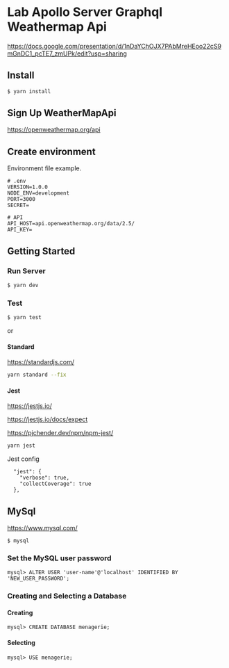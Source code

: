 # Lab Apollo Server Graphql Weathermap Api
https://docs.google.com/presentation/d/1nDaYChOJX7PAbMreHEoo22cS9mGnDC1_pcTE7_zmUPk/edit?usp=sharing
## Install
```bash
$ yarn install
```

## Sign Up  WeatherMapApi
https://openweathermap.org/api
## Create environment
Environment file example.
```
# .env
VERSION=1.0.0
NODE_ENV=development
PORT=3000
SECRET=

# API
API_HOST=api.openweathermap.org/data/2.5/
API_KEY=

```
## Getting Started
### Run Server
```bash
$ yarn dev
```

### Test

```bash
$ yarn test
```
or
#### Standard
https://standardjs.com/
```bash
yarn standard --fix
```

#### Jest
https://jestjs.io/

https://jestjs.io/docs/expect

https://pjchender.dev/npm/npm-jest/
```bash
yarn jest
```

Jest config
```
  "jest": {
    "verbose": true,
    "collectCoverage": true
  },
```
## MySql
https://www.mysql.com/
```
$ mysql
```

### Set the MySQL user password 
```
mysql> ALTER USER 'user-name'@'localhost' IDENTIFIED BY 'NEW_USER_PASSWORD';
```

### Creating and Selecting a Database

#### Creating
```
mysql> CREATE DATABASE menagerie;
```

#### Selecting
```
mysql> USE menagerie;
```